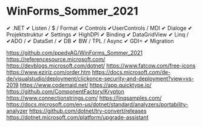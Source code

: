 # WinForms_Sommer_2021

✔ .NET 
✔ Listen / $ / Format
✔ Controls 
✔UserControls / MDI
✔ Dialoge
✔ Projektstruktur
✔ Settings 
✔ HighDPI
✔ Binding
✔ DataGridView
✔ Linq / ✔ADO / ✔ DataSet / ✔ DB
✔ BW / TPL / Async
✔ GDI+
✔ Migration

https://github.com/ppedvAG/WinForms_Sommer_2021
https://referencesource.microsoft.com/
https://devblogs.microsoft.com/dotnet/
https://www.fatcow.com/free-icons
https://www.eziriz.com/order.htm
https://docs.microsoft.com/de-de/visualstudio/deployment/clickonce-security-and-deployment?view=vs-2019
https://www.codemaid.net/
https://app.quicktype.io/
https://github.com/ComponentFactory/Krypton
https://www.connectionstrings.com/
https://linqsamples.com/
https://docs.microsoft.com/en-us/dotnet/standard/analyzers/portability-analyzer
https://github.com/dotnet/try-convert/releases
https://dotnet.microsoft.com/platform/upgrade-assistant
